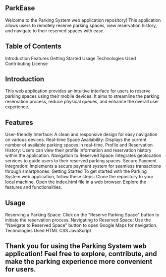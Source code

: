 ParkEase
---------------------------------------------------------------------------------------------------------------------------
Welcome to the Parking System web application repository! This application allows users to remotely reserve parking spaces, view reservation history, and navigate to their reserved spaces with ease.

Table of Contents
----------------------
Introduction
Features
Getting Started
Usage
Technologies Used
Contributing
License

Introduction
---------------------
This web application provides an intuitive interface for users to reserve parking spaces using their mobile devices. It aims to streamline the parking reservation process, reduce physical queues, and enhance the overall user experience.

Features
------------
User-friendly Interface: A clean and responsive design for easy navigation on various devices.
Real-time Space Availability: Displays the current number of available parking spaces in real-time.
Profile and Reservation History: Users can view their profile information and reservation history within the application.
Navigation to Reserved Space: Integrates geolocation services to guide users to their reserved parking spaces.
Secure Payment Integration: Implements a secure payment system for seamless transactions through smartphones.
Getting Started
To get started with the Parking System web application, follow these steps:
Clone the repository to your local machine.
Open the index.html file in a web browser.
Explore the features and functionalities.

Usage
----------------
Reserving a Parking Space: Click on the "Reserve Parking Space" button to initiate the reservation process.
Navigating to Reserved Space: Use the "Navigate to Reserved Space" button to open Google Maps for navigation.
Technologies Used
HTML
CSS
JavaScript

Thank you for using the Parking System web application! Feel free to explore, contribute, and make the parking experience more convenient for users.
------------------------------------------------------------------------------------------------------------------------
